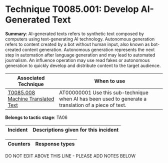 # Technique T0085.001: Develop AI-Generated Text

**Summary**: AI-generated texts refers to synthetic text composed by computers using text-generating AI technology. Autonomous generation refers to content created by a bot without human input, also known as bot-created content generation. Autonomous generation represents the next step in automation after language generation and may lead to automated journalism. An influence operation may use read fakes or autonomous generation to quickly develop and distribute content to the target audience.


| Associated Technique | When to use |
| --------- | ------------------------- |
| [T0085.008 Machine Translated Text](../../generated_pages/techniques/T0085.008.md) | AT00000001 Use this sub-technique when AI has been used to generate a translation of a piece of text. |


**Belongs to tactic stage**: TA06


| Incident | Descriptions given for this incident |
| -------- | -------------------- |



| Counters | Response types |
| -------- | -------------- |


DO NOT EDIT ABOVE THIS LINE - PLEASE ADD NOTES BELOW